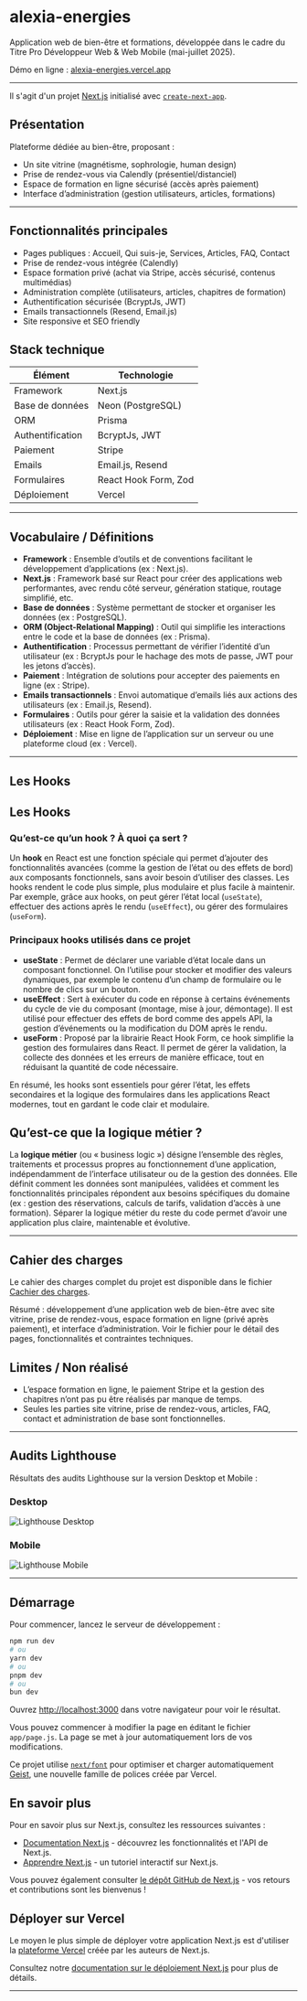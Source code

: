 # alexia-energies

Application web de bien-être et formations, développée dans le cadre du Titre Pro Développeur Web & Web Mobile (mai-juillet 2025).

Démo en ligne : [alexia-energies.vercel.app](https://alexia-energies.vercel.app/)

---

Il s'agit d'un projet [Next.js](https://nextjs.org) initialisé avec [`create-next-app`](https://nextjs.org/docs/app/api-reference/cli/create-next-app).

## Présentation

Plateforme dédiée au bien-être, proposant :

- Un site vitrine (magnétisme, sophrologie, human design)
- Prise de rendez-vous via Calendly (présentiel/distanciel)
- Espace de formation en ligne sécurisé (accès après paiement)
- Interface d’administration (gestion utilisateurs, articles, formations)

---

## Fonctionnalités principales

- Pages publiques : Accueil, Qui suis-je, Services, Articles, FAQ, Contact
- Prise de rendez-vous intégrée (Calendly)
- Espace formation privé (achat via Stripe, accès sécurisé, contenus multimédias)
- Administration complète (utilisateurs, articles, chapitres de formation)
- Authentification sécurisée (BcryptJs, JWT)
- Emails transactionnels (Resend, Email.js)
- Site responsive et SEO friendly

## Stack technique

| Élément          | Technologie          |
| ---------------- | -------------------- |
| Framework        | Next.js              |
| Base de données  | Neon (PostgreSQL)    |
| ORM              | Prisma               |
| Authentification | BcryptJs, JWT        |
| Paiement         | Stripe               |
| Emails           | Email.js, Resend     |
| Formulaires      | React Hook Form, Zod |
| Déploiement      | Vercel               |

---

## Vocabulaire / Définitions

- **Framework** : Ensemble d’outils et de conventions facilitant le développement d’applications (ex : Next.js).
- **Next.js** : Framework basé sur React pour créer des applications web performantes, avec rendu côté serveur, génération statique, routage simplifié, etc.
- **Base de données** : Système permettant de stocker et organiser les données (ex : PostgreSQL).
- **ORM (Object-Relational Mapping)** : Outil qui simplifie les interactions entre le code et la base de données (ex : Prisma).
- **Authentification** : Processus permettant de vérifier l’identité d’un utilisateur (ex : BcryptJs pour le hachage des mots de passe, JWT pour les jetons d’accès).
- **Paiement** : Intégration de solutions pour accepter des paiements en ligne (ex : Stripe).
- **Emails transactionnels** : Envoi automatique d’emails liés aux actions des utilisateurs (ex : Email.js, Resend).
- **Formulaires** : Outils pour gérer la saisie et la validation des données utilisateurs (ex : React Hook Form, Zod).
- **Déploiement** : Mise en ligne de l’application sur un serveur ou une plateforme cloud (ex : Vercel).

---

## Les Hooks

## Les Hooks

### Qu’est-ce qu’un hook ? À quoi ça sert ?

Un **hook** en React est une fonction spéciale qui permet d’ajouter des fonctionnalités avancées (comme la gestion de l’état ou des effets de bord) aux composants fonctionnels, sans avoir besoin d’utiliser des classes. Les hooks rendent le code plus simple, plus modulaire et plus facile à maintenir. Par exemple, grâce aux hooks, on peut gérer l’état local (`useState`), effectuer des actions après le rendu (`useEffect`), ou gérer des formulaires (`useForm`).

### Principaux hooks utilisés dans ce projet

- **useState** : Permet de déclarer une variable d’état locale dans un composant fonctionnel. On l’utilise pour stocker et modifier des valeurs dynamiques, par exemple le contenu d’un champ de formulaire ou le nombre de clics sur un bouton.
- **useEffect** : Sert à exécuter du code en réponse à certains événements du cycle de vie du composant (montage, mise à jour, démontage). Il est utilisé pour effectuer des effets de bord comme des appels API, la gestion d’événements ou la modification du DOM après le rendu.
- **useForm** : Proposé par la librairie React Hook Form, ce hook simplifie la gestion des formulaires dans React. Il permet de gérer la validation, la collecte des données et les erreurs de manière efficace, tout en réduisant la quantité de code nécessaire.

En résumé, les hooks sont essentiels pour gérer l’état, les effets secondaires et la logique des formulaires dans les applications React modernes, tout en gardant le code clair et modulaire.

## Qu’est-ce que la logique métier ?

La **logique métier** (ou « business logic ») désigne l’ensemble des règles, traitements et processus propres au fonctionnement d’une application, indépendamment de l’interface utilisateur ou de la gestion des données. Elle définit comment les données sont manipulées, validées et comment les fonctionnalités principales répondent aux besoins spécifiques du domaine (ex : gestion des réservations, calculs de tarifs, validation d’accès à une formation). Séparer la logique métier du reste du code permet d’avoir une application plus claire, maintenable et évolutive.

---

## Cahier des charges

Le cahier des charges complet du projet est disponible dans le fichier [Cachier des charges](./cahier-des-charges.md).

Résumé : développement d’une application web de bien-être avec site vitrine, prise de rendez-vous, espace formation en ligne (privé après paiement), et interface d’administration. Voir le fichier pour le détail des pages, fonctionnalités et contraintes techniques.

## Limites / Non réalisé

- L’espace formation en ligne, le paiement Stripe et la gestion des chapitres n’ont pas pu être réalisés par manque de temps.
- Seules les parties site vitrine, prise de rendez-vous, articles, FAQ, contact et administration de base sont fonctionnelles.

---

## Audits Lighthouse

Résultats des audits Lighthouse sur la version Desktop et Mobile :

### Desktop

![Lighthouse Desktop](public/img/readme/Desktop.png)

### Mobile

![Lighthouse Mobile](public/img/readme/Mobile.png)

---

## Démarrage

Pour commencer, lancez le serveur de développement :

```bash
npm run dev
# ou
yarn dev
# ou
pnpm dev
# ou
bun dev
```

Ouvrez [http://localhost:3000](http://localhost:3000) dans votre navigateur pour voir le résultat.

Vous pouvez commencer à modifier la page en éditant le fichier `app/page.js`. La page se met à jour automatiquement lors de vos modifications.

Ce projet utilise [`next/font`](https://nextjs.org/docs/app/building-your-application/optimizing/fonts) pour optimiser et charger automatiquement [Geist](https://vercel.com/font), une nouvelle famille de polices créée par Vercel.

## En savoir plus

Pour en savoir plus sur Next.js, consultez les ressources suivantes :

- [Documentation Next.js](https://nextjs.org/docs) - découvrez les fonctionnalités et l'API de Next.js.
- [Apprendre Next.js](https://nextjs.org/learn) - un tutoriel interactif sur Next.js.

Vous pouvez également consulter [le dépôt GitHub de Next.js](https://github.com/vercel/next.js) - vos retours et contributions sont les bienvenus !

## Déployer sur Vercel

Le moyen le plus simple de déployer votre application Next.js est d'utiliser la [plateforme Vercel](https://vercel.com/new?utm_medium=default-template&filter=next.js&utm_source=create-next-app&utm_campaign=create-next-app-readme) créée par les auteurs de Next.js.

Consultez notre [documentation sur le déploiement Next.js](https://nextjs.org/docs/app/building-your-application/deploying) pour plus de détails.

---
